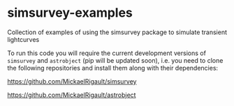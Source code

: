 # simsurvey-examples
Collection of examples of using the simsurvey package to simulate transient lightcurves

To run this code you will require the current development versions of `simsurvey` and `astrobject` (pip will be updated soon), i.e. you need to clone the following repositories and install them along with their dependencies:

https://github.com/MickaelRigault/simsurvey

https://github.com/MickaelRigault/astrobject
